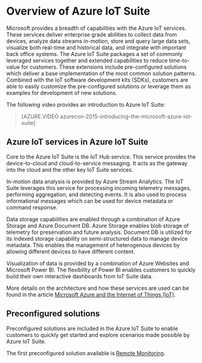 <properties
	pageTitle="Microsoft Azure IoT Suite overview | Microsoft Azure"
	description="This provides an overview of Azure IoT Suite including packaging and the preconfigured solutions."
	services=""
	documentationCenter=""
	authors="aguilaaj"
	manager="timlt"
	editor=""/>

<tags
     ms.service="na"
     ms.devlang="na"
     ms.topic="article"
     ms.tgt_pltfrm="na"
     ms.workload="na"
     ms.date="10/06/2015"
     ms.author="araguila"/>

# Overview of Azure IoT Suite

Microsoft provides a breadth of capabilities with the Azure IoT services. These services deliver enterprise grade abilities to collect data from devices, analyze data streams in-motion, store and query large data sets, visualize both real-time and historical data, and integrate with important back office systems. The Azure IoT Suite packages a set of commonly leveraged services together and extended capabilities to reduce time-to-value for customers. These extensions include pre-configured solutions which deliver a base implementation of the most common solution patterns. Combined with the IoT software development kits (SDKs), customers are able to easily customize the pre-configured solutions or leverage them as examples for development of new solutions.

The following video provides an introduction to Azure IoT Suite:

> [AZURE.VIDEO azurecon-2015-introducing-the-microsoft-azure-iot-suite]

## Azure IoT services in Azure IoT Suite

Core to the Azure IoT Suite is the IoT Hub service. This service provides the device-to-cloud and cloud-to-service messaging. It acts as the gateway into the cloud and the other key IoT Suite services.

In-motion data analysis is provided by Azure Stream Analytics. The IoT Suite leverages this service for processing incoming telemetry messages, performing aggregation, and detecting events. It is also used to process informational messages which can be used for device metadata or command response.

Data storage capabilities are enabled through a combination of Azure Storage and Azure Document DB. Azure Storage enables blob storage of telemetry for preservation and future analysis. Document DB is utilized for its indexed storage capability on semi-structured data to manage device metadata. This enables the management of heterogenous devices by allowing different devices to have different content.

Visualization of data is provided by a combination of Azure Websites and Microsoft Power BI. The flexibility of Power BI enables customers to quickly build their own interactive dashboards from IoT Suite data.

More details on the architecture and how these services are used can be found in the article [Microsoft Azure and the Internet of Things (IoT)](iot-suite-what-is-azure-iot.md).

## Preconfigured solutions

Preconfigured solutions are included in the Azure IoT Suite to enable customers to quickly get started and explore scenarios made possible by Azure IoT Suite.

The first preconfigured solution available is [Remote Monitoring](iot-suite-what-are-preconfigured-solutions.md).
